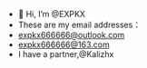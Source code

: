- 👋 Hi, I’m @EXPKX
- These are my email addresses：
- expkx666666@outlook.com
- expkx666666@163.com
- I have a partner,@Kalizhx
